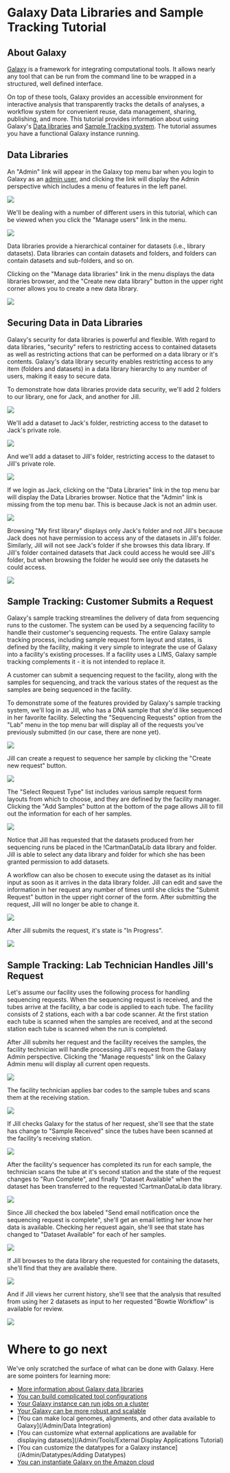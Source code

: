 # Galaxy Data Libraries and Sample Tracking Tutorial

## About Galaxy

[Galaxy](http://galaxyproject.org) is a framework for integrating computational tools. It allows nearly any tool that can be run from the command line to be wrapped in a structured, well defined interface.

On top of these tools, Galaxy provides an accessible environment for interactive analysis that transparently tracks the details of analyses, a workflow system for convenient reuse, data management, sharing, publishing, and more.
This tutorial provides information about using Galaxy's [Data libraries](/Admin/DataLibraries/Libraries) and [Sample Tracking system](http://main.g2.bx.psu.edu/u/rkchak/p/sts).  The tutorial assumes you have a functional Galaxy instance running.

## Data Libraries

An "Admin" link will appear in the Galaxy top menu bar when you login to Galaxy as an [admin user](/Admin/Interface), and clicking the link will display the Admin perspective which includes a menu of features in the left panel.

![](/Admin/DataLibraries/LibrarySampleTracking/admin.png)


We'll be dealing with a number of different users in this tutorial, which can be viewed when you click the "Manage users" link in the menu.


![](/Admin/DataLibraries/LibrarySampleTracking/users.png)


Data libraries provide a hierarchical container for datasets (i.e., library datasets). Data libraries can contain datasets and folders, and folders can contain datasets and sub-folders, and so on.

Clicking on the "Manage data libraries" link in the menu displays the data libraries browser, and the "Create new data library" button in the upper right corner allows you to create a new data library.


![](/Admin/DataLibraries/LibrarySampleTracking/first_library.png)


## Securing Data in Data Libraries

Galaxy's security for data libraries is powerful and flexible.  With regard to data libraries, "security" refers to restricting access to contained datasets as well as restricting actions that can be performed on a data library or it's contents.  Galaxy's data library security enables restricting access to any item (folders and datasets) in a data library hierarchy to any number of users, making it easy to secure data.

To demonstrate how data libraries provide data security, we'll add 2 folders to our library, one for Jack, and another for Jill.


![](/Admin/DataLibraries/LibrarySampleTracking/folders.png)


We'll add a dataset to Jack's folder, restricting access to the dataset to Jack's private role.


![](/Admin/DataLibraries/LibrarySampleTracking/upload_jack_folder.png)


And we'll add a dataset to Jill's folder, restricting access to the dataset to Jill's private role.


![](/Admin/DataLibraries/LibrarySampleTracking/upload_jill_folder.png)


If we login as Jack, clicking on the "Data Libraries" link in the top menu bar will display the Data Libraries browser.  Notice that the "Admin" link is missing from the top menu bar.  This is because Jack is not an admin user.


![](/Admin/DataLibraries/LibrarySampleTracking/libraries.png)


Browsing "My first library" displays only Jack's folder and not Jill's because Jack does not have permission to access any of the datasets in Jill's folder.  Similarly, Jill will not see Jack's folder if she browses this data library.  If Jill's folder contained datasets that Jack could access he would see Jill's folder, but when browsing the folder he would see only the datasets he could access. 


![](/Admin/DataLibraries/LibrarySampleTracking/jacks_folder.png)


## Sample Tracking: Customer Submits a Request

Galaxy's sample tracking streamlines the delivery of data from sequencing runs to the customer.  The system can be used by a sequencing facility to handle their customer's sequencing requests.  The entire Galaxy sample tracking process, including sample request form layout and states, is defined by the facility, making it very simple to integrate the use of Galaxy into a facility's existing processes.  If a facility uses a LIMS, Galaxy sample tracking complements it - it is not intended to replace it.

A customer can submit a sequencing request to the facility, along with the samples for sequencing, and track the various states of the request as the samples are being sequenced in the facility.

To demonstrate some of the features provided by Galaxy's sample tracking system, we'll log in as Jill, who has a DNA sample that she'd like sequenced in her favorite facility.  Selecting the "Sequencing Requests" option from the "Lab" menu in the top menu bar will display all of the requests you've previously submitted (in our case, there are none yet).


![](/Admin/DataLibraries/LibrarySampleTracking/user_requests1.png)


Jill can create a request to sequence her sample by clicking the "Create new request" button.


![](/Admin/DataLibraries/LibrarySampleTracking/create_request.png)


The "Select Request Type" list includes various sample request form layouts from which to choose, and they are defined by the facility manager.  Clicking the "Add Samples" button at the bottom of the page allows Jill to fill out the information for each of her samples.


![](/Admin/DataLibraries/LibrarySampleTracking/add_samples.png)


Notice that Jill has requested that the datasets produced from her sequencing runs be placed in the !CartmanDataLib data library and folder.  Jill is able to select any data library and folder for which she has been granted permission to add datasets.

A workflow can also be chosen to execute using the dataset as its initial input as soon as it arrives in the data library folder.  Jill can edit and save the information in her request any number of times until she clicks the "Submit Request" button in the upper right corner of the form.  After submitting the request, Jill will no longer be able to change it.


![](/Admin/DataLibraries/LibrarySampleTracking/submit_request.png)


After Jill submits the request, it's state is "In Progress".


![](/Admin/DataLibraries/LibrarySampleTracking/submitted_request.png)


## Sample Tracking: Lab Technician Handles Jill's Request

Let's assume our facility uses the following process for handling sequencing requests.  When the sequencing request is received, and the tubes arrive at the facility, a bar code is applied to each tube.  The facility consists of 2 stations, each with a bar code scanner.  At the first station each tube is scanned when the samples are received, and at the second station each tube is scanned when the run is completed.

After Jill submits her request and the facility receives the samples, the facility technician will handle processing Jill's request from the Galaxy Admin perspective.  Clicking the "Manage requests" link on the Galaxy Admin menu will display all current open requests.


![](/Admin/DataLibraries/LibrarySampleTracking/manage_requests_1.png)


The facility technician applies bar codes to the sample tubes and scans them at the receiving station.


![](/Admin/DataLibraries/LibrarySampleTracking/barcodes.png)


If Jill checks Galaxy for the status of her request, she'll see that the state has change to "Sample Received" since the tubes have been scanned at the facility's receiving station.


![](/Admin/DataLibraries/LibrarySampleTracking/received.png)


After the facility's sequencer has completed its run for each sample, the technician scans the tube at it's second station and the state of the request changes to "Run Complete", and finally "Dataset Available" when the dataset has been transferred to the requested !CartmanDataLib data library.


![](/Admin/DataLibraries/LibrarySampleTracking/dataset_available_admin.png)


Since Jill checked the box labeled "Send email notification once the sequencing request is complete", she'll get an email letting her know her data is available.  Checking her request again, she'll see that state has changed to "Dataset Available" for each of her samples.


![](/Admin/DataLibraries/LibrarySampleTracking/dataset_available_user.png)


If Jill browses to the data library she requested for containing the datasets, she'll find that they are available there.


![](/Admin/DataLibraries/LibrarySampleTracking/datasets_in_library.png)


And if Jill views her current history, she'll see that the analysis that resulted from using her 2 datasets as input to her requested "Bowtie Workflow" is available for review.


![](/Admin/DataLibraries/LibrarySampleTracking/analysis_available.png)


# Where to go next

We've only scratched the surface of what can be done with Galaxy. Here are some pointers for learning more:

* [More information about Galaxy data libraries](/Admin/DataLibraries/Libraries)
* [You can build complicated tool configurations](/Admin/Tools/ToolConfigSyntax)
* [Your Galaxy instance can run jobs on a cluster](/Admin/Config/Performance/Cluster)
* [Your Galaxy can be more robust and scalable](/Admin/Config/Performance/ProductionServer)
* [You can make local genomes, alignments, and other data available to Galaxy](/Admin/Data Integration)
* [You can customize what external applications are available for displaying datasets](/Admin/Tools/External Display Applications Tutorial)
* [You can customize the datatypes for a Galaxy instance](/Admin/Datatypes/Adding Datatypes)
* [You can instantiate Galaxy on the Amazon cloud](/CloudMan)
